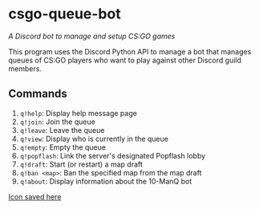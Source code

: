 # csgo-queue-bot
*A Discord bot to manage and setup CS:GO games*

This program uses the Discord Python API to manage a bot that manages queues of CS:GO players who want to play against other Discord guild members.

## Commands

1. `q!help`:      Display help message page
2. `q!join`:      Join the queue
3. `q!leave`:     Leave the queue
4. `q!view`:      Display who is currently in the queue
5. `q!empty`:     Empty the queue
6. `q!popflash`:  Link the server's designated Popflash lobby
7. `q!draft`:     Start (or restart) a map draft
8. `q!ban <map>`: Ban the specified map from the map draft
9. `q!about`:     Display information about the 10-ManQ bot

[Icon saved here](https://i.imgur.com/5v6mLwb.png)
